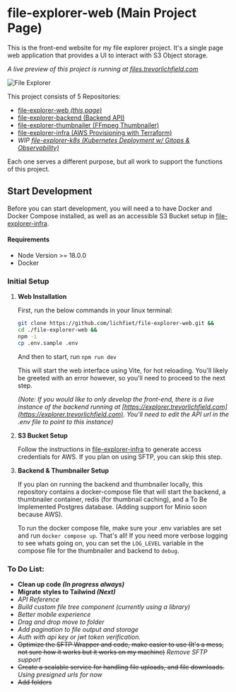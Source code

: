 
# file-explorer-web (Main Project Page)

This is the front-end website for my file explorer project. It's a single page web application that provides a UI to interact with S3 Object storage.

*A live preview of this project is running at  [files.trevorlichfield.com](https://files.trevorlichfield.com)*

![File Explorer](https://github.com/user-attachments/assets/a98f3e9a-960f-410c-b438-a744df0a48de)

This project consists of 5 Repositories:
- [file-explorer-web *(this page)*](https://github.com/lichfiet/file-explorer-web)
- [file-explorer-backend (Backend API)](https://github.com/lichfiet/file-explorer-backend)
- [file-explorer-thumbnailer (FFmpeg Thumbnailer)](https://github.com/lichfiet/file-explorer-thumbnailer)
- [file-explorer-infra (AWS Provisioning with Terraform)](https://github.com/lichfiet/file-explorer-infra)
- *WIP [file-explorer-k8s (Kubernetes Deployment w/ Gitops & Observability)](https://github.com/lichfiet/file-explorer-k8s)*

Each one serves a different purpose, but all work to support the functions of this project.


## Start Development
Before you can start development, you will need a to have Docker and Docker Compose installed, as well as an accessible S3 Bucket setup in [file-explorer-infra](https://github.com/lichfiet/file-explorer-infra).


#### Requirements

- Node Version >= 18.0.0
- Docker

### Initial Setup

1. **Web Installation**

    First, run the below commands in your linux terminal:

    ```bash
    git clone https://github.com/lichfiet/file-explorer-web.git &&
    cd ./file-explorer-web &&
    npm -i
    cp .env.sample .env
    ```

    And then to start, run `npm run dev`

    This will start the web interface using Vite, for hot reloading. You'll likely be greeted with an error however, so you'll need to proceed to the next step. 
    
    *(Note: If you would like to only develop the front-end, there is a live instance of the backend running at [https://explorer.trevorlichfield.com](https://explorer.trevorlichfield.com). You'll need to edit the API url in the .env file to point to this instance)*

2. **S3 Bucket Setup**

    Follow the instructions in [file-explorer-infra](https://github.com/lichfiet/file-explorer-infra) to generate access credentials for AWS. If you plan on using SFTP, you can skip this step.

3. **Backend & Thumbnailer Setup**

    If you plan on running the backend and thumbnailer locally, this repository contains a docker-compose file that will start the backend, a thumbnailer container, redis (for thumbnail caching), and a To Be Implemented Postgres database. (Adding support for Minio soon because AWS).

    To run the docker compose file, make sure your .env variables are set and run `docker compose up`. That's all! If you need more verbose logging to see whats going on, you can set the `LOG_LEVEL` variable in the compose file for the thumbnailer and backend to `debug`.

    

###  To Do List:
- **Clean up code *(In progress always)***
- **Migrate styles to Tailwind *(Next)***
- *API Reference*
- *Build custom file tree component (currently using a library)*
- *Better mobile experience*
- *Drag and drop move to folder*
- *Add pagination to file output and storage*
- *Auth with api key or jwt token verification.*
- ~~Optimize the SFTP Wrapper and code, make easier to use (It's a mess, not sure how it works but it works on my machine)~~ *Remove SFTP support*
- ~~Create a scalable service for handling file uploads, and file downloads.~~ *Using presigned urls for now*
- ~~Add folders~~
